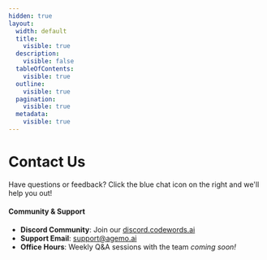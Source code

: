 ```yaml
---
hidden: true
layout:
  width: default
  title:
    visible: true
  description:
    visible: false
  tableOfContents:
    visible: true
  outline:
    visible: true
  pagination:
    visible: true
  metadata:
    visible: true
---
```


# Contact Us

Have questions or feedback? Click the blue chat icon on the right and we'll help you out!

#### Community & Support

* **Discord Community**: Join our [discord.codewords.ai](https://discord.codewords.ai)
* **Support Email**: support@agemo.ai
* **Office Hours**: Weekly Q\&A sessions with the team _coming soon!_


